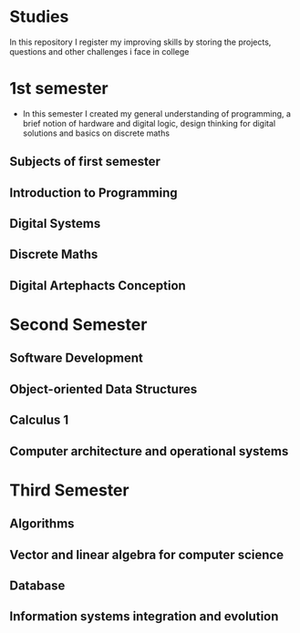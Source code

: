 # Studies
In this repository I register my improving skills by storing the projects, questions and other challenges i face in college

# 1st semester

- In this semester I created my general understanding of programming, a brief notion of hardware and digital logic, design thinking for digital solutions and basics on discrete maths

## Subjects of first semester
Introduction to Programming
- 

## Digital Systems

## Discrete Maths

## Digital Artephacts Conception


# Second Semester

## Software Development

## Object-oriented Data Structures

## Calculus 1 

## Computer architecture and operational systems


# Third Semester 

## Algorithms

## Vector and linear algebra for computer science

## Database

## Information systems integration and evolution

